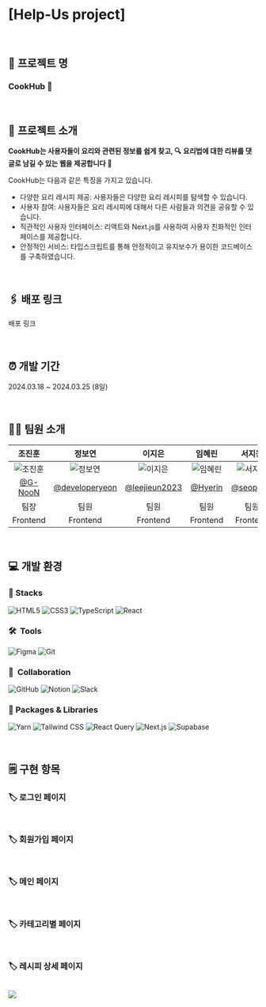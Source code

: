# [Help-Us project]

<br>

## 📌 프로젝트 명
### **CookHub 🌿**


<br>

## 📌 프로젝트 소개

**CookHub는 사용자들이 요리와 관련된 정보를 쉽게 찾고, 🔍**
**요리법에 대한 리뷰를 댓글로 남길 수 있는 웹을 제공합니다 🍕**

CookHub는 다음과 같은 특징을 가지고 있습니다.

- 다양한 요리 레시피 제공: 사용자들은 다양한 요리 레시피를 탐색할 수 있습니다.
- 사용자 참여: 사용자들은 요리 레시피에 대해서 다른 사람들과 의견을 공유할 수 있습니다.
- 직관적인 사용자 인터페이스: 리액트와 Next.js를 사용하여 사용자 친화적인 인터페이스를 제공합니다.
- 안정적인 서비스: 타입스크립트를 통해 안정적이고 유지보수가 용이한 코드베이스를 구축하였습니다.

<br>

## 🖇️ 배포 링크

배포 링크

<br>

## ⏰ 개발 기간

2024.03.18 ~ 2024.03.25 (8일)

<br>

## 🕺🏻 팀원 소개

|                  **조진훈**                  |             **정보연**             |                 **이지은**                 |               **임혜린**                |                **서지원**                |
| :------------------------------------------: | :--------------------------------: | :----------------------------------------: | :-------------------------------------: | :--------------------------------------: |
| ![조진훈](https://github.com/G-NooN.png) | ![정보연](https://github.com/developeryeon.png) | ![이지은](https://github.com/leejieun2023.png) | ![임혜린](https://github.com/limhyerin.png) | ![서지원](https://github.com/seopport.png) |
| [@G-NooN](https://github.com/G-NooN) | [@developeryeon](https://github.com/developeryeon) | [@leejieun2023](https://github.com/leejieun2023) | [@Hyerin](https://github.com/limhyerin) | [@seopport](https://github.com/seopport) |
|                     팀장                     |                팀원                |                    팀원                    |                  팀원                   |                   팀원                   |
|                   Frontend                   |              Frontend              |                  Frontend                  |                Frontend                 |                 Frontend                 |


<br>

## 💻 개발 환경
### 🚀  Stacks
![HTML5](https://img.shields.io/badge/html5-E34F26?style=plastic&logo=html5&logoColor=white) ![CSS3](https://img.shields.io/badge/css-1572B6?style=plastic&logo=css3&logoColor=white) ![TypeScript](https://img.shields.io/badge/TypeScript-3178C6?style=plastic&logo=typescript&logoColor=white) ![React](https://img.shields.io/badge/React-444444?style=plastic&logo=react&logoColor=61DAFB)

### 🛠  Tools
![Figma](https://img.shields.io/badge/Figma-F24E1E?style=plastic&logo=figma&logoColor=white) ![Git](https://img.shields.io/badge/Git-F05032?style=plastic&logo=git&logoColor=white)

### 👥  Collaboration
![GitHub](https://img.shields.io/badge/GitHub-181717?style=plastic&logo=github&logoColor=white) ![Notion](https://img.shields.io/badge/Notion-000000?style=plastic&logo=notion&logoColor=white) ![Slack](https://img.shields.io/badge/Slack-4A154B?style=plastic&logo=slack&logoColor=white)

### 📂 Packages & Libraries
![Yarn](https://img.shields.io/badge/Yarn-2C8EBB?style=plastic&logo=yarn&logoColor=white) ![Tailwind CSS](https://img.shields.io/badge/Tailwind_CSS-06B6D4?style=plastic&logo=tailwind-css&logoColor=white) ![React Query](https://img.shields.io/badge/React_Query-FF4154?style=plastic&logo=react-query&logoColor=white) ![Next.js](https://img.shields.io/badge/Next.js-000000?style=plastic&logo=next.js&logoColor=white) ![Supabase](https://img.shields.io/badge/Supabase-3ECF8E?style=plastic&logo=supabase&logoColor=white)

<br>


## 🗒️ 구현 항목

### 🏷️ 로그인 페이지

<br>

### 🏷️ 회원가입 페이지

<br>

### 🏷️ 메인 페이지

<br>

### 🏷️ 카테고리별 페이지

<br>

### 🏷️ 레시피 상세 페이지

<br>

<img src="https://capsule-render.vercel.app/api?type=waving&color=BDBDC8&height=150&section=footer" />
